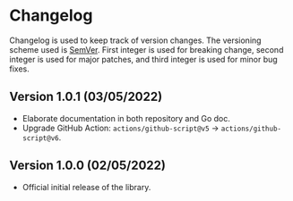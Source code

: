 # Changelog

Changelog is used to keep track of version changes. The versioning scheme used is [SemVer](https://semver.org/). First integer is used for breaking change, second integer is used for major patches, and third integer is used for minor bug fixes.

## Version 1.0.1 (03/05/2022)

- Elaborate documentation in both repository and Go doc.
- Upgrade GitHub Action: `actions/github-script@v5` -> `actions/github-script@v6`.

## Version 1.0.0 (02/05/2022)

- Official initial release of the library.
